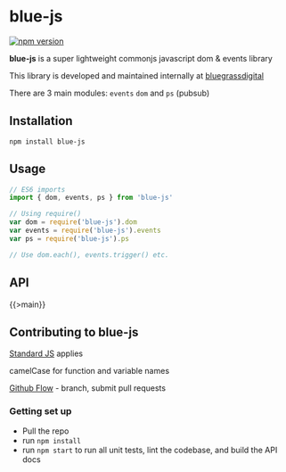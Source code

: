 # blue-js

[![npm version](https://badge.fury.io/js/blue-js.svg)](https://badge.fury.io/js/blue-js)

**blue-js** is a super lightweight commonjs javascript dom & events library

This library is developed and maintained internally at [bluegrassdigital](http://www.bluegrassdigital.com)

There are 3 main modules: `events` `dom` and `ps` (pubsub)

## Installation

`npm install blue-js`

## Usage

```js
// ES6 imports
import { dom, events, ps } from 'blue-js'

// Using require()
var dom = require('blue-js').dom
var events = require('blue-js').events
var ps = require('blue-js').ps

// Use dom.each(), events.trigger() etc.
```
## API

{{>main}}

## Contributing to blue-js

[Standard JS](http://standardjs.com/) applies

camelCase for function and variable names

[Github Flow](https://guides.github.com/introduction/flow/) - branch, submit pull requests

### Getting set up

- Pull the repo
- run `npm install`
- run `npm start` to run all unit tests, lint the codebase, and build the API docs
